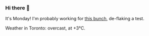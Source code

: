 ### Hi there :wave:

It's Monday! I'm probably working for [this bunch](https://github.com/kohofinancial), de-flaking a test.

Weather in Toronto: overcast, at +3°C.

